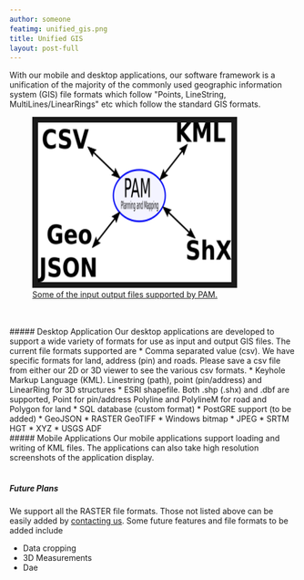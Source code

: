 ```yaml
---
author: someone
featimg: unified_gis.png
title: Unified GIS
layout: post-full
---
```

With our mobile and desktop applications, our software framework is a unification of the majority of the commonly used geographic information system (GIS) file formats which follow "Points, LineString, MultiLines/LinearRings" etc which follow the standard GIS formats.
<br/>
<figure>
<a href="/media/compressed/unified_gis.png
" target="_blank"><img src="/media/compressed/unified_gis.png" 
alt="IMAGE ALT TEXT HERE" width="340" height="280" border="10" /><figcaption>Some of the input output files supported by PAM.
 </figcaption></a>
 </figure>
<br/>
<br/>
##### Desktop Application
Our desktop applications are developed to support a wide variety of formats for use as input and output GIS files. The current file formats supported are
* Comma separated value (csv). We have specific formats for land, address (pin) and roads. Please save a csv file from either our 2D or 3D viewer to see the various csv formats.
* Keyhole Markup Language (KML). Linestring (path), point (pin/address) and LinearRing for 3D structures
* ESRI shapefile. Both .shp (.shx) and .dbf are supported, Point for pin/address Polyline and PolylineM for road and Polygon for land
* SQL database (custom format)
* PostGRE support (to be added)
* GeoJSON
* RASTER GeoTIFF
* Windows bitmap 
* JPEG
* SRTM HGT
* XYZ
* USGS ADF

<br/>
##### Mobile Applications
Our mobile applications support loading and writing of KML files. The applications can also take high resolution screenshots of the application display.
<br/>
<br/>

##### Future Plans
We support all the RASTER file formats. Those not listed above can be easily added by [contacting us](/contact_us). Some future features and file formats to be added include
* Data cropping
* 3D Measurements
* Dae






